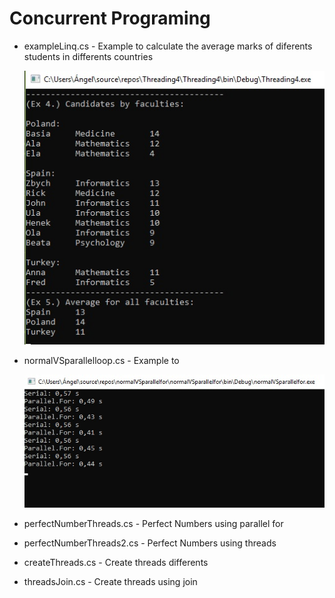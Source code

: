 # Concurrent Programing
* exampleLinq.cs - Example to calculate the average marks of diferents students in differents countries

  ![example linq](Linq/exampleLinq.jpg)

* normalVSparallelloop.cs - Example to

  ![example normal vs parallel loop](NormalVSParallelLoop/normalVSparallelloop.jpg)

* perfectNumberThreads.cs - Perfect Numbers using parallel for
* perfectNumberThreads2.cs - Perfect Numbers using threads
* createThreads.cs - Create threads differents
* threadsJoin.cs - Create threads using join
